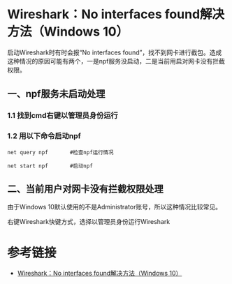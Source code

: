 # Wireshark：No interfaces found解决方法（Windows 10） 


启动Wireshark时有时会报“No interfaces found”，找不到网卡进行截包。造成这种情况的原因可能有两个，一是npf服务没启动，二是当前用启对网卡没有拦截权限。


## 一、npf服务未启动处理

### 1.1 找到cmd右键以管理员身份运行


### 1.2 用以下命令启动npf

```
net query npf       #检查npf运行情况

net start npf       #启动npf
```

 

## 二、当前用户对网卡没有拦截权限处理

由于Windows 10默认使用的不是Administrator账号，所以这种情况比较常见。

右键Wireshark快键方式，选择以管理员身份运行Wireshark


# 参考链接

- [Wireshark：No interfaces found解决方法（Windows 10）](https://www.cnblogs.com/lsdb/p/7144605.html)
